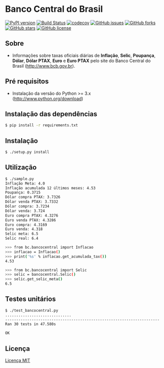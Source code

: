 # Banco Central do Brasil

[![PyPI version](https://badge.fury.io/py/bancocentralbrasil.svg)](https://badge.fury.io/py/bancocentralbrasil)
[![Build Status](https://travis-ci.org/leogregianin/bancocentralbrasil.svg)](https://travis-ci.org/leogregianin/bancocentralbrasil)
[![codecov](https://codecov.io/gh/leogregianin/bancocentralbrasil/branch/master/graph/badge.svg)](https://codecov.io/gh/leogregianin/bancocentralbrasil) 
[![GitHub issues](https://img.shields.io/github/issues/leogregianin/bancocentralbrasil.svg)](https://github.com/leogregianin/bancocentralbrasil/issues)
[![GitHub forks](https://img.shields.io/github/forks/leogregianin/bancocentralbrasil.svg)](https://github.com/leogregianin/bancocentralbrasil/network)
[![GitHub stars](https://img.shields.io/github/stars/leogregianin/bancocentralbrasil.svg)](https://github.com/leogregianin/bancocentralbrasil/stargazers)
[![GitHub license](https://img.shields.io/github/license/leogregianin/bancocentralbrasil.svg)](https://github.com/leogregianin/bancocentralbrasil)


Sobre
-------

  * Informações sobre taxas oficiais diárias de **Inflação**, **Selic**, **Poupança**, **Dólar**, **Dólar PTAX**, **Euro** e **Euro PTAX** pelo site do Banco Central do Brasil (http://www.bcb.gov.br).
   
Pré requisitos
-------

  * Instalação da versão do Python >= 3.x (http://www.python.org/download)
  
Instalação das dependências
-------

```bash
$ pip install -r requirements.txt
```

Instalação
-------

```bash
$ ./setup.py install
```

Utilização
-------

```bash
$ ./sample.py
Inflação Meta: 4.0
Inflação acumulada 12 últimos meses: 4.53
Poupança: 0.3715
Dólar compra PTAX: 3.7326
Dólar venda PTAX: 3.7332
Dólar compra: 3.7234
Dólar venda: 3.724
Euro compra PTAX: 4.3276
Euro venda PTAX: 4.3286
Euro compra: 4.3169
Euro venda: 4.318
Selic meta: 6.5
Selic real: 6.4
```

```bash
>>> from bc.bancocentral import Inflacao
>>> inflacao = Inflacao()
>>> print('%s' % inflacao.get_acumulada_tax())
4.53
```

```bash
>>> from bc.bancocentral import Selic
>>> selic = bancocentral.Selic()
>>> selic.get_selic_meta()
6.5
```

Testes unitários
---------

```bash
$ ./test_bancocentral.py
..............................
----------------------------------------------------------------------
Ran 30 tests in 47.580s

OK
```

Licença
-------

[Licença MIT](LICENSE)
